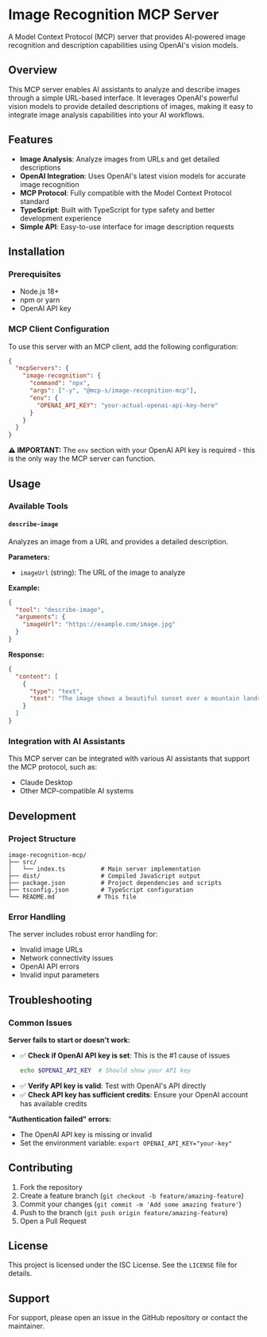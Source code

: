# Image Recognition MCP Server

A Model Context Protocol (MCP) server that provides AI-powered image recognition and description capabilities using OpenAI's vision models.

## Overview

This MCP server enables AI assistants to analyze and describe images through a simple URL-based interface. It leverages OpenAI's powerful vision models to provide detailed descriptions of images, making it easy to integrate image analysis capabilities into your AI workflows.

## Features

- **Image Analysis**: Analyze images from URLs and get detailed descriptions
- **OpenAI Integration**: Uses OpenAI's latest vision models for accurate image recognition
- **MCP Protocol**: Fully compatible with the Model Context Protocol standard
- **TypeScript**: Built with TypeScript for type safety and better development experience
- **Simple API**: Easy-to-use interface for image description requests

## Installation

### Prerequisites

- Node.js 18+
- npm or yarn
- OpenAI API key

### MCP Client Configuration

To use this server with an MCP client, add the following configuration:

```json
{
  "mcpServers": {
    "image-recognition": {
      "command": "npx",
      "args": ["-y", "@mcp-s/image-recognition-mcp"],
      "env": {
        "OPENAI_API_KEY": "your-actual-openai-api-key-here"
      }
    }
  }
}
```

**⚠️ IMPORTANT:** The `env` section with your OpenAI API key is required - this is the only way the MCP server can function.

## Usage

### Available Tools

#### `describe-image`

Analyzes an image from a URL and provides a detailed description.

**Parameters:**

- `imageUrl` (string): The URL of the image to analyze

**Example:**

```json
{
  "tool": "describe-image",
  "arguments": {
    "imageUrl": "https://example.com/image.jpg"
  }
}
```

**Response:**

```json
{
  "content": [
    {
      "type": "text",
      "text": "The image shows a beautiful sunset over a mountain landscape with vibrant orange and pink colors in the sky..."
    }
  ]
}
```

### Integration with AI Assistants

This MCP server can be integrated with various AI assistants that support the MCP protocol, such as:

- Claude Desktop
- Other MCP-compatible AI systems

## Development

### Project Structure

```
image-recognition-mcp/
├── src/
│   └── index.ts          # Main server implementation
├── dist/                 # Compiled JavaScript output
├── package.json          # Project dependencies and scripts
├── tsconfig.json         # TypeScript configuration
└── README.md            # This file
```

### Error Handling

The server includes robust error handling for:

- Invalid image URLs
- Network connectivity issues
- OpenAI API errors
- Invalid input parameters

## Troubleshooting

### Common Issues

**Server fails to start or doesn't work:**

- ✅ **Check if OpenAI API key is set**: This is the #1 cause of issues
  ```bash
  echo $OPENAI_API_KEY  # Should show your API key
  ```
- ✅ **Verify API key is valid**: Test with OpenAI's API directly
- ✅ **Check API key has sufficient credits**: Ensure your OpenAI account has available credits

**"Authentication failed" errors:**

- The OpenAI API key is missing or invalid
- Set the environment variable: `export OPENAI_API_KEY="your-key"`

## Contributing

1. Fork the repository
2. Create a feature branch (`git checkout -b feature/amazing-feature`)
3. Commit your changes (`git commit -m 'Add some amazing feature'`)
4. Push to the branch (`git push origin feature/amazing-feature`)
5. Open a Pull Request

## License

This project is licensed under the ISC License. See the `LICENSE` file for details.

## Support

For support, please open an issue in the GitHub repository or contact the maintainer.
